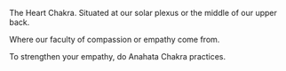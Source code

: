 The Heart Chakra. Situated at our solar plexus or the middle of our upper back.

Where our faculty of compassion or empathy come from.

To strengthen your empathy, do Anahata Chakra practices.